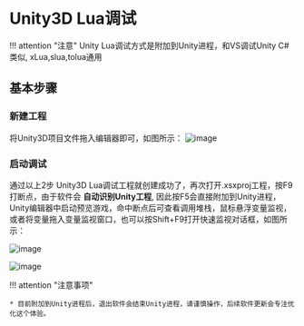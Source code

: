 # Unity3D Lua调试

!!! attention "注意"
    Unity Lua调试方式是附加到Unity进程，和VS调试Unity C#类似, xLua,slua,tolua通用

## 基本步骤

### 新建工程

  将Unity3D项目文件拖入编辑器即可，如图所示：
  ![image](/assets/images/c2s2_01.png)

### 启动调试

  通过以上2步 Unity3D Lua调试工程就创建成功了，再次打开.xsxproj工程，按F9打断点，由于软件会 **自动识别Unity工程**,
  因此按F5会直接附加到Unity进程，Unity编辑器中启动预览游戏，命中断点后可查看调用堆栈，鼠标悬浮变量监视，
  或者将变量拖入变量监视窗口，也可以按Shift+F9打开快速监视对话框，如图所示：

  ![image](/assets/images/c2s2_02a.png)

  ![image](/assets/images/c2s2_02b.png)

!!! attention "注意事项"

    * 目前附加到Unity进程后，退出软件会结束Unity进程，请谨慎操作，后续软件更新会专注优化这个体验。
